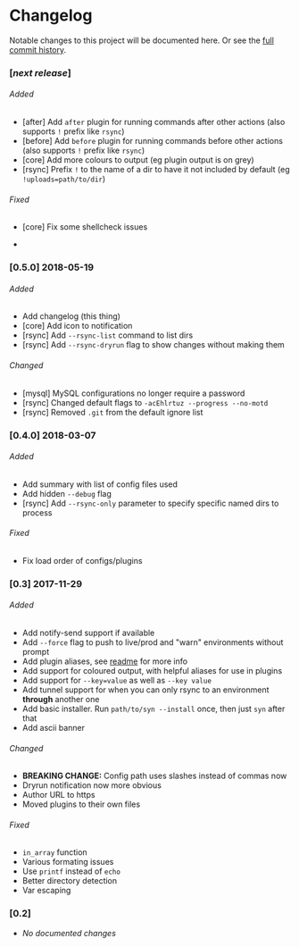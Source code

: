 # Changelog

Notable changes to this project will be documented here. Or see the [full commit history](https://github.com/Hambrook/Syn/commits/master).

### [_next release_]

###### Added

- [after] Add `after` plugin for running commands after other actions (also supports `!` prefix like `rsync`)
- [before] Add `before` plugin for running commands before other actions (also supports `!` prefix like `rsync`)
- [core] Add more colours to output (eg plugin output is on grey)
- [rsync] Prefix `!` to the name of a dir to have it not included by default (eg `!uploads=path/to/dir`)

###### Fixed

- [core] Fix some shellcheck issues

-

### [0.5.0] 2018-05-19

###### Added

- Add changelog (this thing)
- [core] Add icon to notification
- [rsync] Add `--rsync-list` command to list dirs
- [rsync] Add `--rsync-dryrun` flag to show changes without making them

###### Changed

- [mysql] MySQL configurations no longer require a password
- [rsync] Changed default flags to `-acEhlrtuz --progress --no-motd`
- [rsync] Removed `.git` from the default ignore list


### [0.4.0] 2018-03-07

###### Added

- Add summary with list of config files used
- Add hidden `--debug` flag
- [rsync] Add `--rsync-only` parameter to specify specific named dirs to process

###### Fixed

- Fix load order of configs/plugins


### [0.3] 2017-11-29

###### Added

- Add notify-send support if available
- Add `--force` flag to push to live/prod and "warn" environments without prompt
- Add plugin aliases, see [readme](https://github.com/Hambrook/Syn#plugin-aliasing) for more info
- Add support for coloured output, with helpful aliases for use in plugins
- Add support for `--key=value` as well as `--key value`
- Add tunnel support for when you can only rsync to an environment **through** another one
- Add basic installer. Run `path/to/syn --install` once, then just `syn` after that
- Add ascii banner

###### Changed

- **BREAKING CHANGE:** Config path uses slashes instead of commas now
- Dryrun notification now more obvious
- Author URL to https
- Moved plugins to their own files

###### Fixed

- `in_array` function
- Various formating issues
- Use `printf` instead of `echo`
- Better directory detection
- Var escaping


### [0.2]

- _No documented changes_
